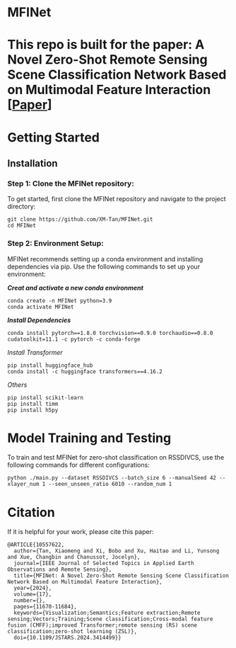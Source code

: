 # MFINet
# This repo is built for the paper: A Novel Zero-Shot Remote Sensing Scene Classification Network Based on Multimodal Feature Interaction [<a href="https://doi.org/10.1109/JSTARS.2024.3414499">Paper</a>]

# Getting Started
## Installation
### Step 1: Clone the MFINet repository:
To get started, first clone the MFINet repository and navigate to the project directory:
```
git clone https://github.com/XM-Tan/MFINet.git
cd MFINet
```
### Step 2: Environment Setup:
MFINet recommends setting up a conda environment and installing dependencies via pip. 
Use the following commands to set up your environment:

***Creat and activate a new conda environment***

```
conda create -n MFINet python=3.9
conda activate MFINet
```

***Install Dependencies***

```
conda install pytorch==1.8.0 torchvision==0.9.0 torchaudio==0.8.0 cudatoolkit=11.1 -c pytorch -c conda-forge
```

*Install Transformer*

```
pip install huggingface_hub
conda install -c huggingface transformers==4.16.2
```

*Others*

```
pip install scikit-learn
pip install timm
pip install h5py
```

# Model Training and Testing

To train and test MFINet for zero-shot classification on RSSDIVCS, use the following commands for different configurations:

```
python ./main.py --dataset RSSDIVCS --batch_size 6 --manualSeed 42 --xlayer_num 1 --seen_unseen_ratio 6010 --random_num 1
```

# Citation
If it is helpful for your work, please cite this paper:
``` 
@ARTICLE{10557622,
  author={Tan, Xiaomeng and Xi, Bobo and Xu, Haitao and Li, Yunsong and Xue, Changbin and Chanussot, Jocelyn},
  journal={IEEE Journal of Selected Topics in Applied Earth Observations and Remote Sensing}, 
  title={MFINet: A Novel Zero-Shot Remote Sensing Scene Classification Network Based on Multimodal Feature Interaction}, 
  year={2024},
  volume={17},
  number={},
  pages={11670-11684},
  keywords={Visualization;Semantics;Feature extraction;Remote sensing;Vectors;Training;Scene classification;Cross-modal feature fusion (CMFF);improved Transformer;remote sensing (RS) scene classification;zero-shot learning (ZSL)},
  doi={10.1109/JSTARS.2024.3414499}}
```
